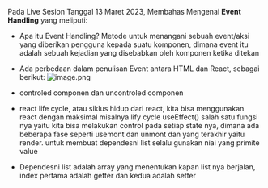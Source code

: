 Pada Live Sesion Tanggal 13 Maret 2023, Membahas Mengenai **Event Handling** yang meliputi:

* Apa itu Event Handling?
    Metode untuk menangani sebuah event/aksi yang diberikan pengguna kepada suatu komponen, dimana event itu adalah sebuah kejadian yang disebabkan oleh komponen ketika ditekan

* Ada perbedaan dalam penulisan Event antara HTML dan React, sebagai berikut:
![image.png](https://i.postimg.cc/jdkXDZ97/Screenshot-2023-03-19-114446.png)

* controled componen dan uncontroled componen

* react life cycle, atau siklus hidup dari react, kita bisa menggunakan react dengan maksimal misalnya lify cycle useEffect() salah satu fungsi nya yaitu kita bisa melakukan control pada setiap state nya, dimana ada beberapa fase seperti usemont  dan unmont dan yang terakhir yaitu render.
untuk membuat dependesni list selalu gunakan niai yang primite value


* Dependesni list adalah array yang menentukan kapan list nya berjalan, index pertama adalah getter dan kedua adalah setter